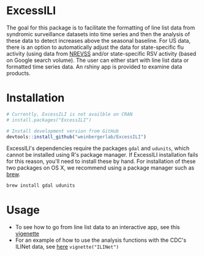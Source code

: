 # ExcessILI

The goal for this package is to facilitate the formatting of line list data
from syndromic surveillance datasets into time series and then the analysis of
these data to detect increases above the seasonal baseline. For US data, there
is an option to automatically adjust the data for state-specific flu activity
(using data from [NREVSS](https://www.cdc.gov/surveillance/nrevss/index.html)
and/or state-specific RSV activity (based on Google search volume). The user
can either start with line list data or formatted time series data. An rshiny
app is provided to examine data products.

# Installation

```r
# Currently, ExcessILI is not availble on CRAN
# install.packages("ExcessILI")

# Install development version from GitHub
devtools::install_github("weinbergerlab/ExcessILI")
```

ExcessILI's dependencies require the packages `gdal` and `udunits`, which
cannot be installed using R's package manager. If ExcessILI installation fails
for this reason, you'll need to install these by hand. For installation of
these two packages on OS X, we recommend using a package manager such as
[brew](https://brew.sh).

```bash
brew install gdal udunits
```

# Usage

- To see how to go from line list data to an interactive app, see this [vigenette](https://weinbergerlab.github.io/ExcessILI/articles/ESSENCE.html)
- For an example of how to use the analysis functions with the CDC's ILINet data, see [here](https://weinbergerlab.github.io/ExcessILI/articles/ILINet.html)
`vignette("ILINet")`

